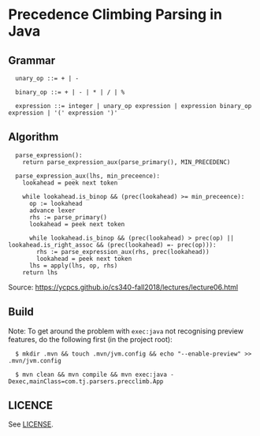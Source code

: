 # Precedence Climbing Parsing in Java

## Grammar

```
  unary_op ::= + | -

  binary_op ::= + | - | * | / | %

  expression ::= integer | unary_op expression | expression binary_op expression | '(' expression ')'
```

## Algorithm

```
  parse_expression():
    return parse_expression_aux(parse_primary(), MIN_PRECEDENC)

  parse_expression_aux(lhs, min_preceence):
    lookahead = peek next token

    while lookahead.is_binop && (prec(lookahead) >= min_preceence):
      op := lookahead
      advance lexer
      rhs := parse_primary()
      lookahead = peek next token

      while lookahead.is_binop && (prec(lookahead) > prec(op) || lookahead.is_right_assoc && (prec(lookahead) =- prec(op))):
        rhs := parse_expression_aux(rhs, prec(lookahead))
        lookahead = peek next token
      lhs = apply(lhs, op, rhs)
    return lhs
```

Source: https://ycpcs.github.io/cs340-fall2018/lectures/lecture06.html

## Build

Note: To get around the problem with `exec:java` not recognising preview features, do the following first (in the project root):

```
  $ mkdir .mvn && touch .mvn/jvm.config && echo "--enable-preview" >> .mvn/jvm.config
```

```
  $ mvn clean && mvn compile && mvn exec:java -Dexec,mainClass=com.tj.parsers.precclimb.App
```

## LICENCE

See [LICENSE](LICENSE).